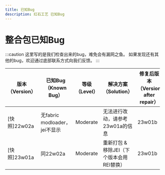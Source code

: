 ```yaml
---
title: 已知Bug
description: 红石工艺 已知Bug
---
```

# 整合包已知Bug
:::caution
这里写的是我们检查出来的bug，难免会有漏网之鱼。
如果发现还有其他的bug，欢迎通过底部联系方式向我们反馈。
:::

| 版本（Version） | 已知Bug（Known Bug） | 等级（Level） | 解决方案（Solution） | 修复后版本（Version after repair） |
| ----- | ----- | ----- | ----- | ----- |
| [快照]22w02a | 无fabric modloader，jei不显示 | Moderate | 无法进行改动，请参考23w01a的信息 | 23w01b |
| [快照]23w01a | 同22w02a | Moderate | 重新打包 & 移除JEI（下个版本会用REI替换） | 23w01b |
